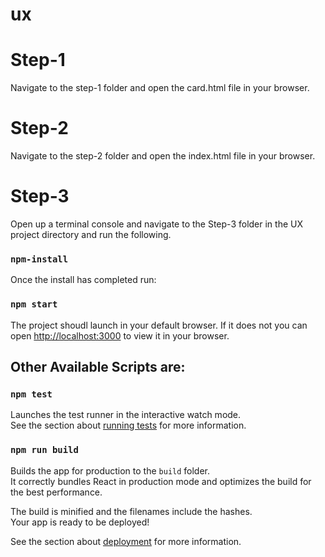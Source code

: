 # ux

# Step-1
Navigate to the step-1 folder and open the card.html file in your browser.

# Step-2
Navigate to the step-2 folder and open the index.html file in your browser.

# Step-3
Open up a terminal console and navigate to the Step-3 folder in the UX project directory and run the following. 
### `npm-install`

Once the install has completed run:
### `npm start`

The project shoudl launch in your default browser. If it does not you can open [http://localhost:3000](http://localhost:3000) to view it in your browser.

## Other Available Scripts are:

### `npm test`

Launches the test runner in the interactive watch mode.\
See the section about [running tests](https://facebook.github.io/create-react-app/docs/running-tests) for more information.

### `npm run build`

Builds the app for production to the `build` folder.\
It correctly bundles React in production mode and optimizes the build for the best performance.

The build is minified and the filenames include the hashes.\
Your app is ready to be deployed!

See the section about [deployment](https://facebook.github.io/create-react-app/docs/deployment) for more information.
